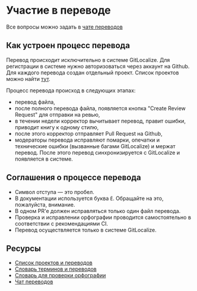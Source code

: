 # Участие в переводе

Все вопросы можно задать в [чате переводов][translations-chat]

## Как устроен процесс перевода

Перевод происходит исключительно в системе GitLocalize. Для регистрации в системе нужно авторизоваться через аккаунт на Github. Для каждого перевода создан отдельный проект. 
Список проектов можно найти [тут][books-projects].

Процесс перевода происход в следующих этапах:

- перевод файла,
- после полного перевода файла, появляется кнопка "Create Review Request" для отправки на ревью,
- в течении недели корректор вычитывает перевод, правит ошибки, приводит книгу к одному стилю,
- после этого корректор отправляет Pull Request на Github,
- модераторы перевода исправляют помарки, опечатки и технические ошибки (вызванные багами GitLocalize) и мержат перевод. После этого перевод синхронизируется с GitLocalize и появляется в системе.

## Соглашения о процессе перевода

- Символ отступа — это пробел.
- В документации используется буква `Ё`. Обращайте на это, пожалуйста, внимание.
- В одном PR'e должен исправляться только один файл перевода.
- Проверка и исправлении орфографии проводится самостоятельно в соответствии с рекомендациями CI.
- Перевод осуществляется только в системе GitLocalize.

## Ресурсы
- [Список проектов и переводов][books-projects]
- [Словарь терминов и переводов](https://github.com/rust-lang-ru/dictionary#readme)
- [Словарь для проверки орфографии](https://github.com/rust-lang-ru/common-configs/blob/master/.yaspellerrc)
- [Чат переводов][translations-chat]

[books-projects]: https://github.com/rust-lang-ru/books#%D0%BF%D0%B5%D1%80%D0%B5%D0%B2%D0%BE%D0%B4%D1%8B-%D0%BA%D0%BD%D0%B8%D0%B3-%D0%B8-%D0%B3%D0%B4%D0%B5-%D0%BE%D0%BD%D0%B8-%D0%BE%D0%B1%D0%B8%D1%82%D0%B0%D1%8E%D1%82
[translations-chat]: https://t.me/rustlang_ru_translations
